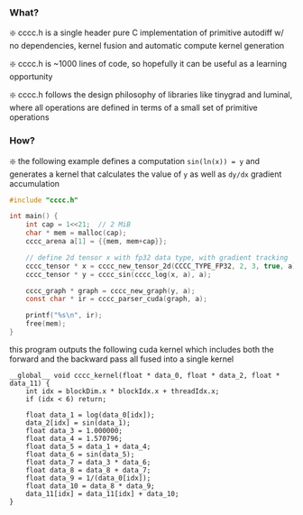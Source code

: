 ### What?

❇️ cccc.h is a single header pure C implementation of primitive autodiff w/ no dependencies, kernel fusion and automatic compute kernel generation

❇️ cccc.h is ~1000 lines of code, so hopefully it can be useful as a learning opportunity

❇️ cccc.h follows the design philosophy of libraries like tinygrad and luminal, where all operations are defined in terms of a small set of primitive operations

### How?

❇️ the following example defines a computation `sin(ln(x)) = y` and generates a kernel that calculates the value of `y` as well as `dy/dx` gradient accumulation

```c
#include "cccc.h"

int main() {
    int cap = 1<<21;  // 2 MiB
    char * mem = malloc(cap);
    cccc_arena a[1] = {{mem, mem+cap}};

    // define 2d tensor x with fp32 data type, with gradient tracking
    cccc_tensor * x = cccc_new_tensor_2d(CCCC_TYPE_FP32, 2, 3, true, a);
    cccc_tensor * y = cccc_sin(cccc_log(x, a), a);

    cccc_graph * graph = cccc_new_graph(y, a);
    const char * ir = cccc_parser_cuda(graph, a);

    printf("%s\n", ir);
    free(mem);
}
```

this program outputs the following cuda kernel which includes both the forward and the backward pass all fused into a single kernel

```cuda
__global__ void cccc_kernel(float * data_0, float * data_2, float * data_11) {
    int idx = blockDim.x * blockIdx.x + threadIdx.x;
    if (idx < 6) return;

    float data_1 = log(data_0[idx]);
    data_2[idx] = sin(data_1);
    float data_3 = 1.000000;
    float data_4 = 1.570796;
    float data_5 = data_1 + data_4;
    float data_6 = sin(data_5);
    float data_7 = data_3 * data_6;
    float data_8 = data_8 + data_7;
    float data_9 = 1/(data_0[idx]);
    float data_10 = data_8 * data_9;
    data_11[idx] = data_11[idx] + data_10;
}

```

